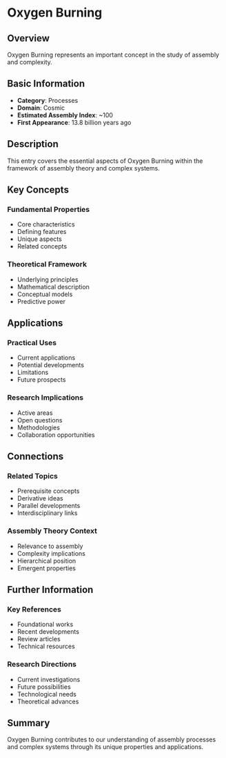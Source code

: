 # Oxygen Burning

## Overview

Oxygen Burning represents an important concept in the study of assembly and complexity.

## Basic Information

- **Category**: Processes
- **Domain**: Cosmic
- **Estimated Assembly Index**: ~100
- **First Appearance**: 13.8 billion years ago

## Description

This entry covers the essential aspects of Oxygen Burning within the framework of assembly theory and complex systems.

## Key Concepts

### Fundamental Properties
- Core characteristics
- Defining features
- Unique aspects
- Related concepts

### Theoretical Framework
- Underlying principles
- Mathematical description
- Conceptual models
- Predictive power

## Applications

### Practical Uses
- Current applications
- Potential developments
- Limitations
- Future prospects

### Research Implications
- Active areas
- Open questions
- Methodologies
- Collaboration opportunities

## Connections

### Related Topics
- Prerequisite concepts
- Derivative ideas
- Parallel developments
- Interdisciplinary links

### Assembly Theory Context
- Relevance to assembly
- Complexity implications
- Hierarchical position
- Emergent properties

## Further Information

### Key References
- Foundational works
- Recent developments
- Review articles
- Technical resources

### Research Directions
- Current investigations
- Future possibilities
- Technological needs
- Theoretical advances

## Summary

Oxygen Burning contributes to our understanding of assembly processes and complex systems through its unique properties and applications.
